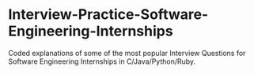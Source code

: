 # Interview-Practice-Software-Engineering-Internships
Coded explanations of some of the most popular Interview Questions for Software Engineering Internships in C/Java/Python/Ruby.
